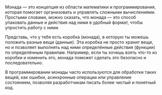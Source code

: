 Монада — это концепция из области математики и программирования, которая помогает организовать и управлять сложными вычислениями. Простыми словами, можно сказать, что монада — это способ упаковать данные и действия над ними в удобный формат, чтобы упростить работу с ними.

Представь, что у тебя есть коробка (монада), в которую ты можешь положить разные вещи (данные). Эта коробка не просто хранит вещи, но и позволяет выполнять над ними определённые действия (функции) по определённым правилам. Например, если ты хочешь взять что-то из коробки и изменить это, монада поможет сделать это безопасно и последовательно.

В программировании монады часто используются для обработки таких вещей, как ошибки, асинхронные операции или управление состоянием, позволяя разработчикам писать более чистый и понятный код.